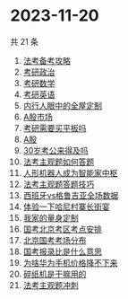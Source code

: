 # 2023-11-20

共 21 条

<!-- BEGIN -->
<!-- 最后更新时间 Mon Nov 20 2023 22:08:02 GMT+0800 (China Standard Time) -->

1. [法考备考攻略](https://www.zhihu.com/search?q=%E6%B3%95%E8%80%83%E5%A4%87%E8%80%83%E6%94%BB%E7%95%A5)
1. [考研政治](https://www.zhihu.com/search?q=%E8%80%83%E7%A0%94%E6%94%BF%E6%B2%BB)
1. [考研数学](https://www.zhihu.com/search?q=%E8%80%83%E7%A0%94%E6%95%B0%E5%AD%A6)
1. [考研英语](https://www.zhihu.com/search?q=%E8%80%83%E7%A0%94%E8%8B%B1%E8%AF%AD)
1. [内行人眼中的全屋定制](https://www.zhihu.com/search?q=%E5%86%85%E8%A1%8C%E4%BA%BA%E7%9C%BC%E4%B8%AD%E7%9A%84%E5%85%A8%E5%B1%8B%E5%AE%9A%E5%88%B6)
1. [A股市场](https://www.zhihu.com/search?q=A%E8%82%A1%E5%B8%82%E5%9C%BA)
1. [考研需要买平板吗](https://www.zhihu.com/search?q=%E8%80%83%E7%A0%94%E9%9C%80%E8%A6%81%E4%B9%B0%E5%B9%B3%E6%9D%BF%E5%90%97)
1. [A股](https://www.zhihu.com/search?q=A%E8%82%A1)
1. [30岁考公来得及吗](https://www.zhihu.com/search?q=30%E5%B2%81%E8%80%83%E5%85%AC%E6%9D%A5%E5%BE%97%E5%8F%8A%E5%90%97)
1. [法考主观题如何答题](https://www.zhihu.com/search?q=%E6%B3%95%E8%80%83%E4%B8%BB%E8%A7%82%E9%A2%98%E5%A6%82%E4%BD%95%E7%AD%94%E9%A2%98)
1. [人形机器人成为智能家中枢](https://www.zhihu.com/search?q=%E4%BA%BA%E5%BD%A2%E6%9C%BA%E5%99%A8%E4%BA%BA%E6%88%90%E4%B8%BA%E6%99%BA%E8%83%BD%E5%AE%B6%E4%B8%AD%E6%9E%A2)
1. [法考主观题答题技巧](https://www.zhihu.com/search?q=%E6%B3%95%E8%80%83%E4%B8%BB%E8%A7%82%E9%A2%98%E7%AD%94%E9%A2%98%E6%8A%80%E5%B7%A7)
1. [西班牙vs格鲁吉亚全场数据](https://www.zhihu.com/search?q=%E8%A5%BF%E7%8F%AD%E7%89%99vs%E6%A0%BC%E9%B2%81%E5%90%89%E4%BA%9A%E5%85%A8%E5%9C%BA%E6%95%B0%E6%8D%AE)
1. [体验一下哈尼村寨长街宴](https://www.zhihu.com/search?q=%E4%BD%93%E9%AA%8C%E4%B8%80%E4%B8%8B%E5%93%88%E5%B0%BC%E6%9D%91%E5%AF%A8%E9%95%BF%E8%A1%97%E5%AE%B4)
1. [我家的量身定制](https://www.zhihu.com/search?q=%E6%88%91%E5%AE%B6%E7%9A%84%E9%87%8F%E8%BA%AB%E5%AE%9A%E5%88%B6)
1. [国考北京考区考点安排](https://www.zhihu.com/search?q=%E5%9B%BD%E8%80%83%E5%8C%97%E4%BA%AC%E8%80%83%E5%8C%BA%E8%80%83%E7%82%B9%E5%AE%89%E6%8E%92)
1. [北京国考考场分布](https://www.zhihu.com/search?q=%E5%8C%97%E4%BA%AC%E5%9B%BD%E8%80%83%E8%80%83%E5%9C%BA%E5%88%86%E5%B8%83)
1. [国考报录比是什么意思](https://www.zhihu.com/search?q=%E5%9B%BD%E8%80%83%E6%8A%A5%E5%BD%95%E6%AF%94%E6%98%AF%E4%BB%80%E4%B9%88%E6%84%8F%E6%80%9D)
1. [为啥华为手机价格降不下来](https://www.zhihu.com/search?q=%E4%B8%BA%E5%95%A5%E5%8D%8E%E4%B8%BA%E6%89%8B%E6%9C%BA%E4%BB%B7%E6%A0%BC%E9%99%8D%E4%B8%8D%E4%B8%8B%E6%9D%A5)
1. [碎纸机是干嘛用的](https://www.zhihu.com/search?q=%E7%A2%8E%E7%BA%B8%E6%9C%BA%E6%98%AF%E5%B9%B2%E5%98%9B%E7%94%A8%E7%9A%84)
1. [法考主观题冲刺](https://www.zhihu.com/search?q=%E6%B3%95%E8%80%83%E4%B8%BB%E8%A7%82%E9%A2%98%E5%86%B2%E5%88%BA)

<!-- END -->
